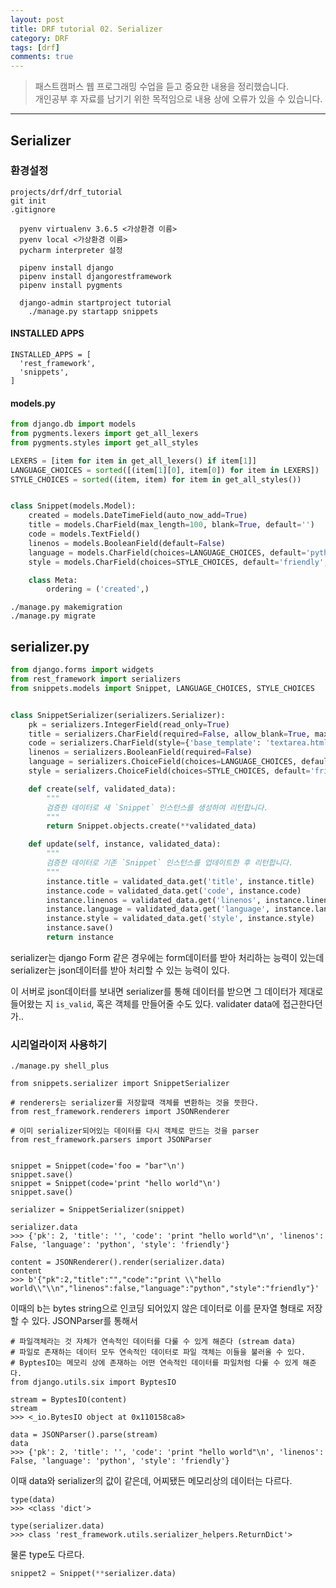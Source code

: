 ```yaml
---
layout: post
title: DRF tutorial 02. Serializer
category: DRF
tags: [drf]
comments: true
---
```


> 패스트캠퍼스 웹 프로그래밍 수업을 듣고 중요한 내용을 정리했습니다.     
개인공부 후 자료를 남기기 위한 목적임으로 내용 상에 오류가 있을 수 있습니다.      

<hr>

## Serializer


### 환경설정

```
projects/drf/drf_tutorial
git init
.gitignore

  pyenv virtualenv 3.6.5 <가상환경 이름>
  pyenv local <가상환경 이름>
  pycharm interpreter 설정

  pipenv install django
  pipenv install djangorestframework
  pipenv install pygments

  django-admin startproject tutorial
    ./manage.py startapp snippets
```

#### INSTALLED APPS

```
INSTALLED_APPS = [
  'rest_framework',
  'snippets',
]
```

#### models.py
```python
from django.db import models
from pygments.lexers import get_all_lexers
from pygments.styles import get_all_styles

LEXERS = [item for item in get_all_lexers() if item[1]]
LANGUAGE_CHOICES = sorted([(item[1][0], item[0]) for item in LEXERS])
STYLE_CHOICES = sorted((item, item) for item in get_all_styles())


class Snippet(models.Model):
    created = models.DateTimeField(auto_now_add=True)
    title = models.CharField(max_length=100, blank=True, default='')
    code = models.TextField()
    linenos = models.BooleanField(default=False)
    language = models.CharField(choices=LANGUAGE_CHOICES, default='python', max_length=100)
    style = models.CharField(choices=STYLE_CHOICES, default='friendly', max_length=100)

    class Meta:
        ordering = ('created',)
```

```
./manage.py makemigration
./manage.py migrate
```


## serializer.py

```python
from django.forms import widgets
from rest_framework import serializers
from snippets.models import Snippet, LANGUAGE_CHOICES, STYLE_CHOICES


class SnippetSerializer(serializers.Serializer):
    pk = serializers.IntegerField(read_only=True)
    title = serializers.CharField(required=False, allow_blank=True, max_length=100)
    code = serializers.CharField(style={'base_template': 'textarea.html'})
    linenos = serializers.BooleanField(required=False)
    language = serializers.ChoiceField(choices=LANGUAGE_CHOICES, default='python')
    style = serializers.ChoiceField(choices=STYLE_CHOICES, default='friendly')

    def create(self, validated_data):
        """
        검증한 데이터로 새 `Snippet` 인스턴스를 생성하여 리턴합니다.
        """
        return Snippet.objects.create(**validated_data)

    def update(self, instance, validated_data):
        """
        검증한 데이터로 기존 `Snippet` 인스턴스를 업데이트한 후 리턴합니다.
        """
        instance.title = validated_data.get('title', instance.title)
        instance.code = validated_data.get('code', instance.code)
        instance.linenos = validated_data.get('linenos', instance.linenos)
        instance.language = validated_data.get('language', instance.language)
        instance.style = validated_data.get('style', instance.style)
        instance.save()
        return instance
```

serializer는 django Form 같은 경우에는 form데이터를 받아 처리하는 능력이 있는데 serializer는 json데이터를 받아 처리할 수 있는 능력이 있다.

이 서버로 json데이터를 보내면 serializer를 통해 데이터를 받으면 그 데이터가 제대로 들어왔는 지 `is_valid`, 혹은 객체를 만들어줄 수도 있다. validater data에 접근한다던가..

### 시리얼라이저 사용하기

```
./manage.py shell_plus
```

```shell_plus
from snippets.serializer import SnippetSerializer

# renderers는 serializer를 저장할때 객체를 변환하는 것을 뜻한다.
from rest_framework.renderers import JSONRenderer

# 이미 serializer되어있는 데이터를 다시 객체로 만드는 것을 parser
from rest_framework.parsers import JSONParser


snippet = Snippet(code='foo = "bar"\n')
snippet.save()
snippet = Snippet(code='print "hello world"\n')
snippet.save()

serializer = SnippetSerializer(snippet)

serializer.data
>>> {'pk': 2, 'title': '', 'code': 'print "hello world"\n', 'linenos': False, 'language': 'python', 'style': 'friendly'}

content = JSONRenderer().render(serializer.data)
content
>>> b'{"pk":2,"title":"","code":"print \\"hello world\\"\\n","linenos":false,"language":"python","style":"friendly"}'
```

이때의 b는 bytes string으로 인코딩 되어있지 않은 데이터로 이를 문자열 형태로 저장할 수 있다. JSONParser를 통해서

```shell_plus
# 파일객체라는 것 자체가 연속적인 데이터를 다룰 수 있게 해준다 (stream data)
# 파일로 존재하는 데이터 모두 연속적인 데이터로 파일 객체는 이들을 불러올 수 있다.
# ByptesIO는 메모리 상에 존재하는 어떤 연속적인 데이터를 파일처럼 다룰 수 있게 해준다.
from django.utils.six import ByptesIO

stream = ByptesIO(content)
stream
>>> <_io.BytesIO object at 0x110158ca8>

data = JSONParser().parse(stream)
data
>>> {'pk': 2, 'title': '', 'code': 'print "hello world"\n', 'linenos': False, 'language': 'python', 'style': 'friendly'}
```

이때 data와 serializer의 값이 같은데, 어찌됐든 메모리상의 데이터는 다르다.

```shell_plus
type(data)
>>> <class 'dict'>

type(serializer.data)
>>> class 'rest_framework.utils.serializer_helpers.ReturnDict'>
```

물론 type도 다르다.

```python
snippet2 = Snippet(**serializer.data)
```
